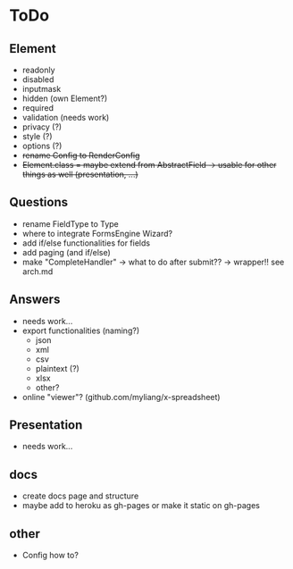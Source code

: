 # ToDo

## Element

* readonly
* disabled
* inputmask
* hidden (own Element?)
* required
* validation (needs work)
* privacy (?)
* style (?)
* options (?)
* ~~rename Config to RenderConfig~~
* ~~Element.class = maybe extend from AbstractField -> usable for other things as well (presentation, ...)~~

## Questions

* rename FieldType to Type
* where to integrate FormsEngine Wizard?
* add if/else functionalities for fields
* add paging (and if/else)
* make "CompleteHandler" -> what to do after submit?? -> wrapper!! see arch.md

## Answers

* needs work...
* export functionalities (naming?)
    * json
    * xml
    * csv
    * plaintext (?)
    * xlsx
    * other?
* online "viewer"? (github.com/myliang/x-spreadsheet)

## Presentation

* needs work...

## docs

* create docs page and structure
* maybe add to heroku as gh-pages or make it static on gh-pages

## other

* Config how to?

